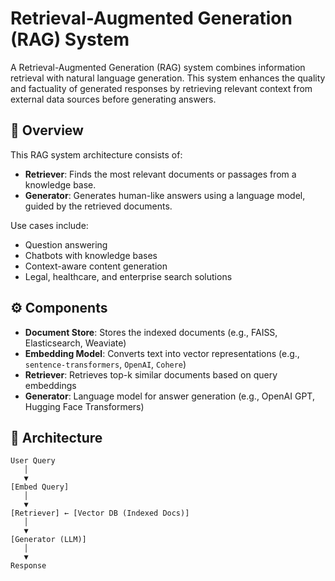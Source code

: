 # Retrieval-Augmented Generation (RAG) System

A Retrieval-Augmented Generation (RAG) system combines information retrieval with natural language generation. This system enhances the quality and factuality of generated responses by retrieving relevant context from external data sources before generating answers.

## 🧠 Overview

This RAG system architecture consists of:
- **Retriever**: Finds the most relevant documents or passages from a knowledge base.
- **Generator**: Generates human-like answers using a language model, guided by the retrieved documents.

Use cases include:
- Question answering
- Chatbots with knowledge bases
- Context-aware content generation
- Legal, healthcare, and enterprise search solutions

## ⚙️ Components

- **Document Store**: Stores the indexed documents (e.g., FAISS, Elasticsearch, Weaviate)
- **Embedding Model**: Converts text into vector representations (e.g., `sentence-transformers`, `OpenAI`, `Cohere`)
- **Retriever**: Retrieves top-k similar documents based on query embeddings
- **Generator**: Language model for answer generation (e.g., OpenAI GPT, Hugging Face Transformers)

## 🧱 Architecture

```text
User Query
   │
   ▼
[Embed Query]
   │
   ▼
[Retriever] ← [Vector DB (Indexed Docs)]
   │
   ▼
[Generator (LLM)]
   │
   ▼
Response
